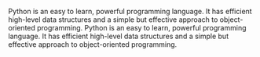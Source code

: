 Python is an easy to learn, powerful programming language. It has efficient high-level data structures and a simple but effective approach to object-oriented programming.
Python is an easy to learn, powerful programming language. It has efficient high-level data structures and a simple but effective approach to object-oriented programming.
